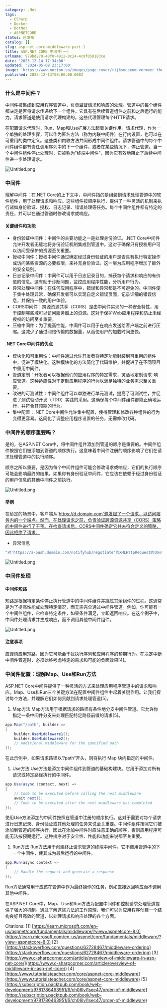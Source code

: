 ```yaml
---
category: .Net
tags:
  - CSharp
  - Docker
  - DotNet
  - ASPNETCORE
status: 已发布
catalog: []
slug: asp-net-core-middleware-part-1
title: ASP.NET CORE 中间件(一)
urlname: 979bd270-48f0-4912-8c24-4c9f050183ce
date: '2023-12-14 17:34:00'
updated: '2024-05-09 23:17:00'
image: 'https://www.notion.so/images/page-cover/rijksmuseum_vermeer_the_milkmaid.jpg'
published: 2023-12-13T08:00:00.000Z
---
```


### 什么是中间件？


中间件被集成到应用程序管道中，负责监督请求和响应的处理。管道中的每个组件都决定是否将请求传递给下一个组件。它具有在后续管道组件之前和之后运行的能力。请求管道是使用请求代理构建的，这些代理管理每个HTTP请求。


在配置请求代理时，Run、Map和Use扩展方法起着关键作用。请求代理，作为一个单独的处理步骤，可以作为匿名方法（称为内联中间件）在行内设置，也可以在可重用的类中定义。这些类和内联方法共同形成中间件组件。请求管道中的每个中间件组件都有责任调用序列中的下一个组件，或者在某些情况下，停止管道。当一个中间件组件停止处理时，它被称为"终端中间件"，因为它有效地阻止了后续中间件进一步处理请求。


![Untitled.png](https://prod-files-secure.s3.us-west-2.amazonaws.com/5d24fe63-e567-4804-86f9-9fdc62e13082/da807807-d02d-4fa1-86b6-db45e4678714/Untitled.png?X-Amz-Algorithm=AWS4-HMAC-SHA256&X-Amz-Content-Sha256=UNSIGNED-PAYLOAD&X-Amz-Credential=ASIAZI2LB466QBBA7AWL%2F20250418%2Fus-west-2%2Fs3%2Faws4_request&X-Amz-Date=20250418T213451Z&X-Amz-Expires=3600&X-Amz-Security-Token=IQoJb3JpZ2luX2VjEPX%2F%2F%2F%2F%2F%2F%2F%2F%2F%2FwEaCXVzLXdlc3QtMiJGMEQCIAlyfgvtn6EtQwq%2FD36U89jj7LVr%2BrEynOumtcZ18jmfAiBaI37PAzO0iEklhB2DAfdy49HdhxlwFjcgtKYMfEKOEir%2FAwh%2BEAAaDDYzNzQyMzE4MzgwNSIM35lLngixTje1b1A7KtwDRE2P4doURVABEjjDfICpsMJdlW0QorVzLIGgmXUYzK%2BDCznGSQcfIquxKObpbzldrpam%2FYsBLYgk2pYhR6ou%2FpLv9M544vpwyfRuKGUYPVwJXYLfzJ7y6hqKsxnZqq3YzXl2gLByB5DOIhWIB%2BoBRg%2FEWiC4vprCrzhD0cR3LiIrFzA3K5jac27wsXESzaON%2Fia0h%2F9S7jFtn%2FV%2Br222S4XVR%2FynP5zpcccMIVZtxy5iCa8XBSgpPcKcYLIKBykB%2Frk5Y46qgsHnZtlajLJL6Xk28eca8d5iz39ukEugUtnhZspCIATpAJUL3w2RCTIC8kC19lOeYbd1MAIHOKPbAdHxisHKvQKvvXZLYTEDUB4jnW55wepYK6GIszKCpu1VYQM6xoRlzkD3dCzMms5bxO1WlddSdTFnb%2Fxu1YnbguGtyPfrOgLpYVl1QEYUQ4tMN%2F7iYtVYvBdIfqphta3Yk62H9lU1V3lGd7Y%2BsGQKLJB6f%2BkN2AXSl%2B1YeD6gvCrhbuirRec8s8Dz8Iu2d%2FTTfL1HCiIfs4G1Rz4euiqmv4Q9cNUyc795uEa%2FF%2FBfDQT2pt1YcnFWLuhBlR%2FCacq%2BML4cYR3okizegjtQLnN1r44IEdiyBHdAGvamBKAw%2FvyKwAY6pgER%2Bq1c6gp%2FZiSDp01VVDiDEVT%2FG4aQOqWqoaF1yZhDc8MWAJDY0IY2iqUQIpdx0iyNNbMhu9peIQgWqRpPYq%2BjG7LscMuTjlVB54aPcP1NpE0LywHSdJuGyk4FFhaGPO9dbYufhI6%2FNkMtjLTXvzfZmVMOwNKDYUWEJRF6VeV2DfBoYz4LGYSg88lsZCa4p0PF9huu9M3HBwx0Nr11hSVHWuvUtZ%2B%2B&X-Amz-Signature=432e851c81cbf8cc451075ac63317f7dee13f1829e516315eba7c837feed16ae&X-Amz-SignedHeaders=host&x-id=GetObject)


### 中间件


理解中间件：在.NET Core的上下文中，中间件指的是组装到请求处理管道中的软件组件，用于处理请求和响应。这些组件按顺序执行，提供了一种灵活的机制来执行诸如身份验证、授权、日志记录、错误处理等任务。每个中间件组件都有特定的责任，并可以在通过管道时修改请求或响应。


#### 关键组件和功能

- 身份验证中间件：中间件的主要功能之一是处理身份验证。.NET Core中间件允许开发者无缝地将身份验证机制集成到管道中。这对于确保只有授权用户可以访问受保护的资源至关重要。
- 授权中间件：授权中间件通过确定经过身份验证的用户是否具有执行特定操作或访问某些资源的必要权限，来补充身份验证。这一层为应用程序增加了额外的安全级别。
- 日志记录中间件：中间件可以用于日志记录目的，捕获每个请求和响应的有价值的信息。这有助于诊断问题，监控应用程序性能，分析用户行为。
- 异常处理中间件：在任何应用程序中，错误和异常都是不可避免的。中间件便于集中处理异常，确保开发者可以实现自定义错误页面，记录详细的错误信息，并保持一致的用户体验。
- CORS中间件：跨源资源共享（CORS）是由中间件实现的一种安全特性，用于控制哪些域可以访问服务器上的资源。这对于保护Web应用程序和防止未经授权的访问至关重要。
- 压缩中间件：为了提高性能，中间件可以用于在响应发送给客户端之前进行压缩。这减少了通过网络传输的数据量，从而使用户的加载时间更快。

#### .NET Core中间件的优点

- 模块化和可重用性：中间件通过允许开发者将特定功能封装到可重用的组件中，促进了模块化。这种模块化的方法简化了代码维护，并促进了在不同项目中重用中间件。
- 管道定制：开发者可以根据他们的应用程序的特定需求，灵活地定制请求-响应管道。这种适应性对于定制应用程序的行为以满足独特的业务需求至关重要。
- 改进的可测试性：中间件组件可以单独进行单元测试，提高了可测试性，并促进了测试驱动开发（TDD）实践的采用。这确保每个中间件组件都能正确地运行，并符合其预期的行为。
- 集中配置：.NET Core中间件允许集中配置，使得管理和修改各种组件的行为变得更容易。这简化了调整应用程序设置的任务，无需修改代码。

### 中间件的顺序重要吗？


是的，在ASP.NET Core中，将中间件组件添加到管道的顺序是重要的。中间件组件按照它们被添加到管道的顺序执行。这意味着中间件注册的顺序影响了它们在请求处理管道中的执行顺序。


顺序之所以重要，是因为每个中间件组件可能会修改请求或响应，它们的执行顺序可能会影响最终的结果。如果你有身份验证中间件，它应该在依赖于经过身份验证的用户信息的其他中间件之前执行。


![Untitled.png](https://prod-files-secure.s3.us-west-2.amazonaws.com/5d24fe63-e567-4804-86f9-9fdc62e13082/24f795a2-1c5a-4a6b-a0d8-2afb160076f1/Untitled.png?X-Amz-Algorithm=AWS4-HMAC-SHA256&X-Amz-Content-Sha256=UNSIGNED-PAYLOAD&X-Amz-Credential=ASIAZI2LB466QBBA7AWL%2F20250418%2Fus-west-2%2Fs3%2Faws4_request&X-Amz-Date=20250418T213451Z&X-Amz-Expires=3600&X-Amz-Security-Token=IQoJb3JpZ2luX2VjEPX%2F%2F%2F%2F%2F%2F%2F%2F%2F%2FwEaCXVzLXdlc3QtMiJGMEQCIAlyfgvtn6EtQwq%2FD36U89jj7LVr%2BrEynOumtcZ18jmfAiBaI37PAzO0iEklhB2DAfdy49HdhxlwFjcgtKYMfEKOEir%2FAwh%2BEAAaDDYzNzQyMzE4MzgwNSIM35lLngixTje1b1A7KtwDRE2P4doURVABEjjDfICpsMJdlW0QorVzLIGgmXUYzK%2BDCznGSQcfIquxKObpbzldrpam%2FYsBLYgk2pYhR6ou%2FpLv9M544vpwyfRuKGUYPVwJXYLfzJ7y6hqKsxnZqq3YzXl2gLByB5DOIhWIB%2BoBRg%2FEWiC4vprCrzhD0cR3LiIrFzA3K5jac27wsXESzaON%2Fia0h%2F9S7jFtn%2FV%2Br222S4XVR%2FynP5zpcccMIVZtxy5iCa8XBSgpPcKcYLIKBykB%2Frk5Y46qgsHnZtlajLJL6Xk28eca8d5iz39ukEugUtnhZspCIATpAJUL3w2RCTIC8kC19lOeYbd1MAIHOKPbAdHxisHKvQKvvXZLYTEDUB4jnW55wepYK6GIszKCpu1VYQM6xoRlzkD3dCzMms5bxO1WlddSdTFnb%2Fxu1YnbguGtyPfrOgLpYVl1QEYUQ4tMN%2F7iYtVYvBdIfqphta3Yk62H9lU1V3lGd7Y%2BsGQKLJB6f%2BkN2AXSl%2B1YeD6gvCrhbuirRec8s8Dz8Iu2d%2FTTfL1HCiIfs4G1Rz4euiqmv4Q9cNUyc795uEa%2FF%2FBfDQT2pt1YcnFWLuhBlR%2FCacq%2BML4cYR3okizegjtQLnN1r44IEdiyBHdAGvamBKAw%2FvyKwAY6pgER%2Bq1c6gp%2FZiSDp01VVDiDEVT%2FG4aQOqWqoaF1yZhDc8MWAJDY0IY2iqUQIpdx0iyNNbMhu9peIQgWqRpPYq%2BjG7LscMuTjlVB54aPcP1NpE0LywHSdJuGyk4FFhaGPO9dbYufhI6%2FNkMtjLTXvzfZmVMOwNKDYUWEJRF6VeV2DfBoYz4LGYSg88lsZCa4p0PF9huu9M3HBwx0Nr11hSVHWuvUtZ%2B%2B&X-Amz-Signature=502fd399e5dc7111e08360de1547fe57cf0af99b0bbc37e0fe6e77ec643e0415&X-Amz-SignedHeaders=host&x-id=GetObject)


#### 举例


在给定的场景中，客户端从'https://d.domain.com'源发起了一个请求，以访问服务内的一个端点。然而，在处理请求之前，负责验证跨源资源共享（CORS）策略的中间件进行了干预。在检查请求后，CORS中间件确定它并未符合定义的策略，因此拒绝了请求。

- 异常信息

```c#
"对'https://a-push.domain.com/notifyhub/negotiate'的XMLHttpRequest的访问，源自'https://d.domain.com'，已被CORS策略阻止：预检请求的响应未通过访问控制检查：请求的资源上没有'Access-Control-Allow-Origin'头。"[1][2][3]
```


![Untitled.png](https://prod-files-secure.s3.us-west-2.amazonaws.com/5d24fe63-e567-4804-86f9-9fdc62e13082/371d9517-dafe-4432-94b7-2d14d1593167/Untitled.png?X-Amz-Algorithm=AWS4-HMAC-SHA256&X-Amz-Content-Sha256=UNSIGNED-PAYLOAD&X-Amz-Credential=ASIAZI2LB466QBBA7AWL%2F20250418%2Fus-west-2%2Fs3%2Faws4_request&X-Amz-Date=20250418T213451Z&X-Amz-Expires=3600&X-Amz-Security-Token=IQoJb3JpZ2luX2VjEPX%2F%2F%2F%2F%2F%2F%2F%2F%2F%2FwEaCXVzLXdlc3QtMiJGMEQCIAlyfgvtn6EtQwq%2FD36U89jj7LVr%2BrEynOumtcZ18jmfAiBaI37PAzO0iEklhB2DAfdy49HdhxlwFjcgtKYMfEKOEir%2FAwh%2BEAAaDDYzNzQyMzE4MzgwNSIM35lLngixTje1b1A7KtwDRE2P4doURVABEjjDfICpsMJdlW0QorVzLIGgmXUYzK%2BDCznGSQcfIquxKObpbzldrpam%2FYsBLYgk2pYhR6ou%2FpLv9M544vpwyfRuKGUYPVwJXYLfzJ7y6hqKsxnZqq3YzXl2gLByB5DOIhWIB%2BoBRg%2FEWiC4vprCrzhD0cR3LiIrFzA3K5jac27wsXESzaON%2Fia0h%2F9S7jFtn%2FV%2Br222S4XVR%2FynP5zpcccMIVZtxy5iCa8XBSgpPcKcYLIKBykB%2Frk5Y46qgsHnZtlajLJL6Xk28eca8d5iz39ukEugUtnhZspCIATpAJUL3w2RCTIC8kC19lOeYbd1MAIHOKPbAdHxisHKvQKvvXZLYTEDUB4jnW55wepYK6GIszKCpu1VYQM6xoRlzkD3dCzMms5bxO1WlddSdTFnb%2Fxu1YnbguGtyPfrOgLpYVl1QEYUQ4tMN%2F7iYtVYvBdIfqphta3Yk62H9lU1V3lGd7Y%2BsGQKLJB6f%2BkN2AXSl%2B1YeD6gvCrhbuirRec8s8Dz8Iu2d%2FTTfL1HCiIfs4G1Rz4euiqmv4Q9cNUyc795uEa%2FF%2FBfDQT2pt1YcnFWLuhBlR%2FCacq%2BML4cYR3okizegjtQLnN1r44IEdiyBHdAGvamBKAw%2FvyKwAY6pgER%2Bq1c6gp%2FZiSDp01VVDiDEVT%2FG4aQOqWqoaF1yZhDc8MWAJDY0IY2iqUQIpdx0iyNNbMhu9peIQgWqRpPYq%2BjG7LscMuTjlVB54aPcP1NpE0LywHSdJuGyk4FFhaGPO9dbYufhI6%2FNkMtjLTXvzfZmVMOwNKDYUWEJRF6VeV2DfBoYz4LGYSg88lsZCa4p0PF9huu9M3HBwx0Nr11hSVHWuvUtZ%2B%2B&X-Amz-Signature=988bc176660d9b50764b50cd07ca5964009603012f877f13b55cf6f0986ef412&X-Amz-SignedHeaders=host&x-id=GetObject)


### 中间件处理


#### 中间件短路
短路是根据特定条件停止执行管道中的中间件组件并跳过其余组件的过程。这通常是为了提高性能或处理特定情况，而无需完全通过中间件管道。例如，你可能有一个中间件组件，它检查特定条件，如果条件满足，立即返回响应。在这个例子中，中间件处理请求并生成响应，而不调用其他中间件组件。


![Untitled.png](https://prod-files-secure.s3.us-west-2.amazonaws.com/5d24fe63-e567-4804-86f9-9fdc62e13082/e8a1d943-cb51-4723-936e-23c6af2fb0f9/Untitled.png?X-Amz-Algorithm=AWS4-HMAC-SHA256&X-Amz-Content-Sha256=UNSIGNED-PAYLOAD&X-Amz-Credential=ASIAZI2LB466QBBA7AWL%2F20250418%2Fus-west-2%2Fs3%2Faws4_request&X-Amz-Date=20250418T213451Z&X-Amz-Expires=3600&X-Amz-Security-Token=IQoJb3JpZ2luX2VjEPX%2F%2F%2F%2F%2F%2F%2F%2F%2F%2FwEaCXVzLXdlc3QtMiJGMEQCIAlyfgvtn6EtQwq%2FD36U89jj7LVr%2BrEynOumtcZ18jmfAiBaI37PAzO0iEklhB2DAfdy49HdhxlwFjcgtKYMfEKOEir%2FAwh%2BEAAaDDYzNzQyMzE4MzgwNSIM35lLngixTje1b1A7KtwDRE2P4doURVABEjjDfICpsMJdlW0QorVzLIGgmXUYzK%2BDCznGSQcfIquxKObpbzldrpam%2FYsBLYgk2pYhR6ou%2FpLv9M544vpwyfRuKGUYPVwJXYLfzJ7y6hqKsxnZqq3YzXl2gLByB5DOIhWIB%2BoBRg%2FEWiC4vprCrzhD0cR3LiIrFzA3K5jac27wsXESzaON%2Fia0h%2F9S7jFtn%2FV%2Br222S4XVR%2FynP5zpcccMIVZtxy5iCa8XBSgpPcKcYLIKBykB%2Frk5Y46qgsHnZtlajLJL6Xk28eca8d5iz39ukEugUtnhZspCIATpAJUL3w2RCTIC8kC19lOeYbd1MAIHOKPbAdHxisHKvQKvvXZLYTEDUB4jnW55wepYK6GIszKCpu1VYQM6xoRlzkD3dCzMms5bxO1WlddSdTFnb%2Fxu1YnbguGtyPfrOgLpYVl1QEYUQ4tMN%2F7iYtVYvBdIfqphta3Yk62H9lU1V3lGd7Y%2BsGQKLJB6f%2BkN2AXSl%2B1YeD6gvCrhbuirRec8s8Dz8Iu2d%2FTTfL1HCiIfs4G1Rz4euiqmv4Q9cNUyc795uEa%2FF%2FBfDQT2pt1YcnFWLuhBlR%2FCacq%2BML4cYR3okizegjtQLnN1r44IEdiyBHdAGvamBKAw%2FvyKwAY6pgER%2Bq1c6gp%2FZiSDp01VVDiDEVT%2FG4aQOqWqoaF1yZhDc8MWAJDY0IY2iqUQIpdx0iyNNbMhu9peIQgWqRpPYq%2BjG7LscMuTjlVB54aPcP1NpE0LywHSdJuGyk4FFhaGPO9dbYufhI6%2FNkMtjLTXvzfZmVMOwNKDYUWEJRF6VeV2DfBoYz4LGYSg88lsZCa4p0PF9huu9M3HBwx0Nr11hSVHWuvUtZ%2B%2B&X-Amz-Signature=f0032e8a60dd3579df525d7f697a2d3e873dcfd3353c2d6188ee8057674a9f4c&X-Amz-SignedHeaders=host&x-id=GetObject)


#### 注意事项


应谨慎应用短路，因为它可能会干扰执行序列和应用程序的预期行为。在决定中断中间件管道时，必须始终考虑特定的需求和可能的负面效果[4]。


### 中间件配置：理解Map、Use和Run方法


ASP.NET Core中间件提供了一种灵活的方式来处理应用程序管道中的请求和响应。Map、Use和Run三个关键方法在配置中间件组件中起着关键作用。让我们探讨每个方法，并理解它们如何贡献到请求处理管道[5]。

1. Map方法
Map方法用于根据请求的路径有条件地分支中间件管道。它允许你指定一条中间件分支来处理匹配特定路径前缀的请求[5]。

```c#
app.Map("/path", builder =>
{
    builder.UseMiddleware1();
    builder.UseMiddleware2();
    // Additional middleware for the specified path
});
```


在此示例中，如果请求路径以“/path”开头，则将执行 Map 块内指定的中间件。

1. Use方法
Use方法是添加中间件组件到管道的基础构建块。它用于添加对所有请求或特定路径执行的中间件。

```c#
app.Use(async (context, next) =>
{
    // Code to be executed before calling the next middleware
    await next();
    // Code to be executed after the next middleware has completed
});
```


使用Use方法添加的中间件按照在管道中注册的顺序执行。这对于需要对每个请求进行日志记录、身份验证或其他处理的任务来说至关重要。中间件组件按照它们被添加到管道的顺序执行，因此在添加中间件时应注意正确的顺序，否则应用程序可能无法按预期运行。这种排序对于安全性、性能和功能来说都至关重要。

1. Run方法
Run方法用于创建终止请求管道的终端中间件。它不调用管道中的下一个中间件，使其成为最后运行的中间件。

```c#
app.Run(async context =>
{
    // Handle the request and generate a response
});
```


Run方法通常用于应该在管道中作为最终操作的任务，例如直接返回响应而不调用其他中间件。


在ASP.NET Core中，Map、Use和Run方法为配置中间件和控制请求处理管道提供了强大的机制。通过了解这些方法的工作原理，我们可以为应用程序创建一个结构良好且高效的管道，以处理请求和响应处理的各个方面。


Citations:
[1] [https://learn.microsoft.com/en-us/aspnet/core/fundamentals/middleware/?view=aspnetcore-8.0](https://learn.microsoft.com/en-us/aspnet/core/fundamentals/middleware/?view=aspnetcore-8.0)
[2] [https://stackoverflow.com/questions/62728467/middleware-ordering](https://stackoverflow.com/questions/62728467/middleware-ordering)
[3] [https://www.c-sharpcorner.com/article/overview-of-middleware-in-asp-net-core/](https://www.c-sharpcorner.com/article/overview-of-middleware-in-asp-net-core/)
[4] [https://www.tutorialsteacher.com/core/aspnet-core-middleware](https://www.tutorialsteacher.com/core/aspnet-core-middleware)
[5] [https://subscription.packtpub.com/book/web-development/9781786463951/6/ch06lvl1sec47/order-of-middleware](https://subscription.packtpub.com/book/web-development/9781786463951/6/ch06lvl1sec47/order-of-middleware)

